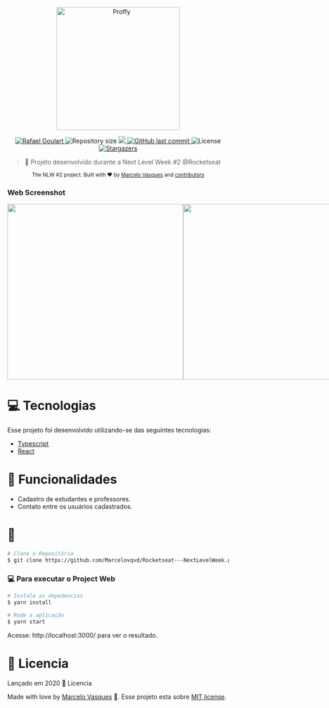 <p align="center">
   <img src="./.github/logo.png" alt="Proffy" width="280"/>
</p>

<p align="center">	
   <a href="https://www.linkedin.com/in/marcelovqvd/">
      <img alt="Rafael Goulart" src="https://img.shields.io/badge/-RafaelGoulartB-8257E5?style=flat&logo=Linkedin&logoColor=white" />
   </a>
  <img alt="Repository size" src="https://img.shields.io/github/repo-size/Marcelovqvd/Rocketseat---NextLevelWeek?color=774DD6">

  <a aria-label="Completed" href="https://nextlevelweek.com/episodios/omnistack/edicao/2">
    <img src="https://img.shields.io/badge/Proffy-NLW 2.0-8257E5?logo=data:image/png;base64,iVBORw0KGgoAAAANSUhEUgAAABAAAAAQCAMAAAAoLQ9TAAAALVBMVEVHcExxWsF0XMJzXMJxWcFsUsD///9jRrzY0u6Xh9Gsn9n39fyMecy0qd2bjNJWBT0WAAAABHRSTlMA2Do606wF2QAAAGlJREFUGJVdj1cWwCAIBLEsRU3uf9xobDH8+GZwUYi8i6ucJwrxKE+7D0G9Q4vlYqtmCSjndr4CgCgzlyFgfKfKCVO0LrPKjmiqMxGXkJwNnXskqWG+1oSM+BSwD8f29YLNjvx/OQrn+g99oQSoNmt3PgAAAABJRU5ErkJggg=="></img>
  </a>
  <a href="https://github.com/Marcelovqvd/Rocketseat---NextLevelWeek/commits/master">
    <img alt="GitHub last commit" src="https://img.shields.io/github/last-commit/Marcelovqvd/Rocketseat---NextLevelWeek?color=774DD6">
  </a> 
  <img alt="License" src="https://img.shields.io/badge/license-MIT-8257E5">
  <a href="https://github.com/Marcelovqvd/Rocketseat---NextLevelWeek/stargazers">
    <img alt="Stargazers" src="https://img.shields.io/github/stars/Marcelovqvd/Rocketseat---NextLevelWeek?color=8257E5&logo=github">
  </a>
</p>

> :rocket: Projeto desenvolvido durante a Next Level Week #2 @Rocketseat

<div align="center">
  <sub>The NLW #2 project. Built with ❤︎ by
    <a href="https://github.com/Marcelovqvd">Marcelo Vasques</a> and
    <a href="https://github.com/Marcelovqvd/Rocketseat---NextLevelWeek/graphs/contributors">
      contributors
    </a>
  </sub>
</div>

### Web Screenshot
<div style="display: flex; flex-direction: 'row'; align-items: 'center';">
   <img src="./.github/web-landing.png" width="400px">
   <img src="./.github/web-list.png" width="400px">
</div>

# :computer: Tecnologias
Esse projeto foi desenvolvido utilizando-se das seguintes tecnologias:

* [Typescript](https://www.typescriptlang.org/)      
* [React](https://reactjs.org/)      

# :rocket: Funcionalidades

* Cadastro de estudantes e professores.
* Contato entre os usuários cadastrados.

# :construction_worker:
```bash
# Clone o Repositório
$ git clone https://github.com/Marcelovqvd/Rocketseat---NextLevelWeek.git
```

### 💻 Para executar o Project Web

```bash
# Instale as depedencias
$ yarn install

# Rode a aplicação
$ yarn start
```
Acesse: http://localhost:3000/ para ver o resultado.


# :closed_book: Licencia

Lançado em 2020 :closed_book: Licencia

Made with love by [Marcelo Vasques](https://github.com/Marcelovqvd) 🚀.
Esse projeto esta sobre [MIT license](./LICENSE).
